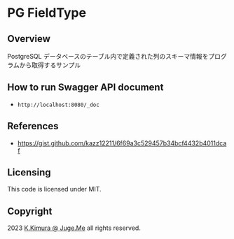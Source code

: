 # PG FieldType


## Overview

PostgreSQL データベースのテーブル内で定義された列のスキーマ情報をプログラムから取得するサンプル


## How to run Swagger API document

- `http://localhost:8080/_doc`


## References

- https://gist.github.com/kazz12211/6f69a3c529457b34bcf4432b4011dcaf


## Licensing

This code is licensed under MIT.


## Copyright

2023  [K.Kimura @ Juge.Me](https://github.com/dotnsf) all rights reserved.
